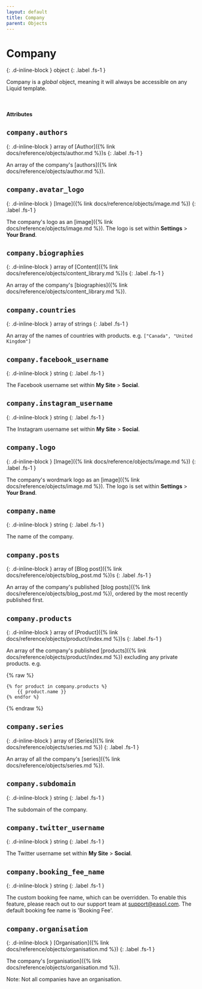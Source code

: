 ```yaml
---
layout: default
title: Company
parent: Objects
---
```


# Company
{: .d-inline-block }
object
{: .label .fs-1 }

Company is a _global_ object, meaning it will always be accessible on any Liquid template.

<br>

#### Attributes

## `company.authors`
{: .d-inline-block }
array of [Author]({% link docs/reference/objects/author.md %})s
{: .label .fs-1 }

An array of the company's [authors]({% link docs/reference/objects/author.md %}).

## `company.avatar_logo`
{: .d-inline-block }
[Image]({% link docs/reference/objects/image.md %})
{: .label .fs-1 }

The company's logo as an [image]({% link docs/reference/objects/image.md %}). 
The logo is set within **Settings** > **Your Brand**.

## `company.biographies`
{: .d-inline-block }
array of [Content]({% link docs/reference/objects/content_library.md %})s
{: .label .fs-1 }

An array of the company's [biographies]({% link docs/reference/objects/content_library.md %}).

## `company.countries`
{: .d-inline-block }
array of strings
{: .label .fs-1 }

An array of the names of countries with products. e.g. `["Canada", "United Kingdom"]`

## `company.facebook_username`
{: .d-inline-block }
string
{: .label .fs-1 }

The Facebook username set within **My Site** > **Social**.

## `company.instagram_username`
{: .d-inline-block }
string
{: .label .fs-1 }

The Instagram username set within **My Site** > **Social**.

## `company.logo`
{: .d-inline-block }
[Image]({% link docs/reference/objects/image.md %})
{: .label .fs-1 }

The company's wordmark logo as an [image]({% link docs/reference/objects/image.md %}). 
The logo is set within **Settings** > **Your Brand**.

## `company.name`
{: .d-inline-block }
string
{: .label .fs-1 }

The name of the company.

## `company.posts`
{: .d-inline-block }
array of [Blog post]({% link docs/reference/objects/blog_post.md %})s
{: .label .fs-1 }

An array of the company's published [blog posts]({% link docs/reference/objects/blog_post.md %}), ordered by the most recently published first.

## `company.products`
{: .d-inline-block }
array of [Product]({% link docs/reference/objects/product/index.md %})s
{: .label .fs-1 }

An array of the company's published [products]({% link docs/reference/objects/product/index.md %}) excluding any private products.
e.g.

{% raw %}
```liquid
{% for product in company.products %}
    {{ product.name }}
{% endfor %}
```
{% endraw %}

## `company.series`
{: .d-inline-block }
array of [Series]({% link docs/reference/objects/series.md %})
{: .label .fs-1 }

An array of all the company's [series]({% link docs/reference/objects/series.md %}).

## `company.subdomain`
{: .d-inline-block }
string
{: .label .fs-1 }

The subdomain of the company.

## `company.twitter_username`
{: .d-inline-block }
string
{: .label .fs-1 }

The Twitter username set within **My Site** > **Social**.

## `company.booking_fee_name`
{: .d-inline-block }
string
{: .label .fs-1 }

The custom booking fee name, which can be overridden.
To enable this feature, please reach out to our support team at support@easol.com.
The default booking fee name is 'Booking Fee'.

## `company.organisation`
{: .d-inline-block }
[Organisation]({% link docs/reference/objects/organisation.md %})
{: .label .fs-1 }

The company's [organisation]({% link docs/reference/objects/organisation.md %}).

Note: Not all companies have an organisation.
